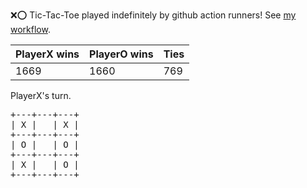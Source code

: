 :x::o: Tic-Tac-Toe played indefinitely by github action runners! See [my workflow](.github/workflows/play.yaml).

|PlayerX wins|PlayerO wins|Ties|
|-|-|-|
|1669|1660|769|

PlayerX's turn.

<pre>
+---+---+---+
| X |   | X |
+---+---+---+
| O |   | O |
+---+---+---+
| X |   | O |
+---+---+---+
</pre>